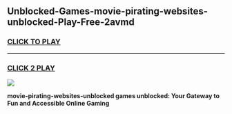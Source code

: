 
## Unblocked-Games-movie-pirating-websites-unblocked-Play-Free-2avmd
<h3>
<a href="https://premium76.site?title=movie-pirating-websites-unblocked&ref=19M">CLICK TO PLAY</a></h3>
<hr>

<h3>
<a href="https://premium76.site?title=movie-pirating-websites-unblocked&ref=19M">CLICK 2 PLAY</a>
  
</h3>

<a href="https://premium76.site?title=movie-pirating-websites-unblocked&ref=19M"><img src="https://clearcache.store/games.png"></a>


**movie-pirating-websites-unblocked games unblocked: Your Gateway to Fun and Accessible Online Gaming**
